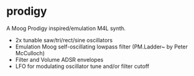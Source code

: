 # prodigy

A Moog Prodigy inspired/emulation M4L synth.

+ 2x tunable saw/tri/rect/sine oscillators
+ Emulation Moog self-oscillating lowpass filter (PM.Ladder~ by Peter McCulloch)
+ Filter and Volume ADSR envelopes
+ LFO for modulating oscillator tune and/or filter cutoff
